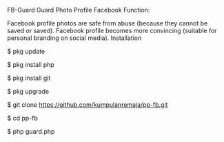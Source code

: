 FB-Guard Guard Photo Profile Facebook Function:

Facebook profile photos are safe from abuse (because they cannot be saved or saved).
Facebook profile becomes more convincing (suitable for personal branding on social media).
Installation


$ pkg update

$ pkg install php

$ pkg install git

$ pkg upgrade

$ git clone https://github.com/kumpulanremaja/pp-fb.git

$ cd pp-fb

$ php guard.php

